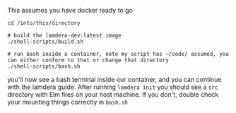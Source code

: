This assumes you have docker ready to go

```
cd /into/this/directory

# build the lamdera-dev:latest image
./shell-scripts/build.sh

# run bash inside a container, note my script has ~/code/ assumed, you can either conform to that or change that directory
./shell-scripts/bash.sh
```

you'll now see a bash terminal inside our container, and you can continue with the lamdera guide.
After running `lamdera init` you should see a `src` directory with Elm files on your host machine. If you don't, double check your mounting things
correctly in `bash.sh`
